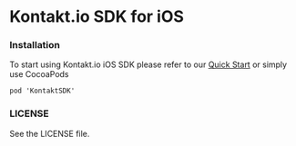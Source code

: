# Kontakt.io SDK for iOS

### Installation
To start using Kontakt.io iOS SDK please refer to our [Quick Start]( http://docs.kontakt.io/ios-sdk/quickstart/) or simply use CocoaPods 

```
pod 'KontaktSDK'
```

### LICENSE
See the LICENSE file.

